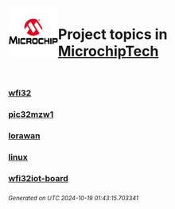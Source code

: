 <img align="left" width="100" height="100" src="logo.jpg">

# Project topics in [MicrochipTech](https://github.com/MicrochipTech)<br/><br/>

### [wfi32](wfi32)
### [pic32mzw1](pic32mzw1)
### [lorawan](lorawan)
### [linux](linux)
### [wfi32iot-board](wfi32iot-board)


<sub><i>Generated on UTC 2024-10-19 01:43:15.703341</i></sub>
